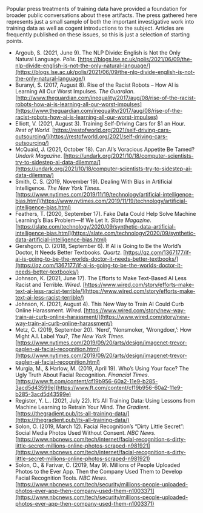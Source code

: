 Popular press treatments of training data have provided a foundation for broader public conversations about these artifacts. The press gathered here represents just a small sample of both the important investigative work into training data as well as cogent introductions to the subject. Articles are frequently published on these issues, so this is just a selection of starting points. 

*   Argoub, S. (2021, June 9). The NLP Divide: English is Not the Only Natural Language. _Polis_. [https://blogs.lse.ac.uk/polis/2021/06/09/the-nlp-divide-english-is-not-the-only-natural-language/](https://blogs.lse.ac.uk/polis/2021/06/09/the-nlp-divide-english-is-not-the-only-natural-language/)
*   Buranyi, S. (2017, August 8). Rise of the Racist Robots – How AI is Learning All Our Worst Impulses. _The Guardian_. [http://www.theguardian.com/inequality/2017/aug/08/rise-of-the-racist-robots-how-ai-is-learning-all-our-worst-impulses](https://www.theguardian.com/inequality/2017/aug/08/rise-of-the-racist-robots-how-ai-is-learning-all-our-worst-impulses)
*   Elliott, V. (2021, August 3). Training Self-Driving Cars for $1 an Hour. _Rest of World_. [https://restofworld.org/2021/self-driving-cars-outsourcing/](https://restofworld.org/2021/self-driving-cars-outsourcing/)
*   McQuaid, J. (2021, October 18). Can AI’s Voracious Appetite Be Tamed? _Undark Magazine_. [https://undark.org/2021/10/18/computer-scientists-try-to-sidestep-ai-data-dilemma/](https://undark.org/2021/10/18/computer-scientists-try-to-sidestep-ai-data-dilemma/)
*   Smith, C. S. (2019, November 19). Dealing With Bias in Artificial Intelligence. _The New York Times_. [https://www.nytimes.com/2019/11/19/technology/artificial-intelligence-bias.html](https://www.nytimes.com/2019/11/19/technology/artificial-intelligence-bias.html)
*   Feathers, T. (2020, September 17). Fake Data Could Help Solve Machine Learning’s Bias Problem—If We Let It. _Slate Magazine_. [https://slate.com/technology/2020/09/synthetic-data-artificial-intelligence-bias.html](https://slate.com/technology/2020/09/synthetic-data-artificial-intelligence-bias.html)
*   Gershgorn, D. (2018, September 6). If AI is Going to Be the World’s Doctor, It Needs Better Textbooks. _Quartz_. [https://qz.com/1367177/if-ai-is-going-to-be-the-worlds-doctor-it-needs-better-textbooks/](https://qz.com/1367177/if-ai-is-going-to-be-the-worlds-doctor-it-needs-better-textbooks/)
*   Johnson, K. (2021, June 17). The Efforts to Make Text-Based AI Less Racist and Terrible. _Wired_. [https://www.wired.com/story/efforts-make-text-ai-less-racist-terrible/](https://www.wired.com/story/efforts-make-text-ai-less-racist-terrible/)
*   Johnson, K. (2021, August 4). This New Way to Train AI Could Curb Online Harassment. _Wired_. [https://www.wired.com/story/new-way-train-ai-curb-online-harassment/](https://www.wired.com/story/new-way-train-ai-curb-online-harassment/)
*   Metz, C. (2019, September 20). ‘Nerd’, ‘Nonsmoker, ‘Wrongdoer,’: How Might A.I. Label You?, _The New York Times_. [https://www.nytimes.com/2019/09/20/arts/design/imagenet-trevor-paglen-ai-facial-recognition.html](https://www.nytimes.com/2019/09/20/arts/design/imagenet-trevor-paglen-ai-facial-recognition.html)
*   Murgia, M., & Harlow, M. (2019, April 19). Who’s Using Your face? The Ugly Truth About Facial Recognition. _Financial Times_. [https://www.ft.com/content/cf19b956-60a2-11e9-b285-3acd5d43599e](https://www.ft.com/content/cf19b956-60a2-11e9-b285-3acd5d43599e)
*   Register, Y. L.. (2021, July 22). It’s All Training Data: Using Lessons from Machine Learning to Retrain Your Mind. _The Gradient_. [https://thegradient.pub/its-all-training-data/](https://thegradient.pub/its-all-training-data/)
*   Solon, O. (2019, March 12). Facial Recognition’s “Dirty Little Secret”: Social Media Photos Used Without Consent. _NBC News._ [https://www.nbcnews.com/tech/internet/facial-recognition-s-dirty-little-secret-millions-online-photos-scraped-n981921](https://www.nbcnews.com/tech/internet/facial-recognition-s-dirty-little-secret-millions-online-photos-scraped-n981921)
*   Solon, O., & Farivar, C. (2019, May 9). Millions of People Uploaded Photos to the Ever App. Then the Company Used Them to Develop Facial Recognition Tools. _NBC News._ [https://www.nbcnews.com/tech/security/millions-people-uploaded-photos-ever-app-then-company-used-them-n1003371](https://www.nbcnews.com/tech/security/millions-people-uploaded-photos-ever-app-then-company-used-them-n1003371)